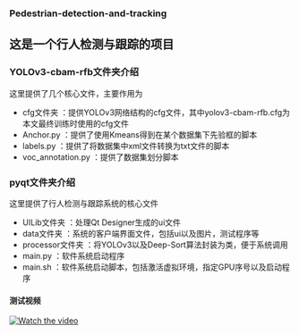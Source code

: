### Pedestrian-detection-and-tracking

## 这是一个行人检测与跟踪的项目

### YOLOv3-cbam-rfb文件夹介绍

这里提供了几个核心文件，主要作用为

+ cfg文件夹                       ：提供YOLOv3网络结构的cfg文件，其中yolov3-cbam-rfb.cfg为本文最终训练时使用的cfg文件
+ Anchor.py                      ：提供了使用Kmeans得到在某个数据集下先验框的脚本
+ labels.py                         ：提供了将数据集中xml文件转换为txt文件的脚本
+ voc_annotation.py        ：提供了数据集划分脚本

### pyqt文件夹介绍

这里提供了行人检测与跟踪系统的核心文件

+ UILib文件夹                       ：处理Qt Designer生成的ui文件
+ data文件夹                        ：系统的客户端界面文件，包括ui以及图片，测试程序等
+ processor文件夹              ：将YOLOv3以及Deep-Sort算法封装为类，便于系统调用
+ main.py                             ：软件系统启动程序
+ main.sh                            ：软件系统启动脚本，包括激活虚拟环境，指定GPU序号以及启动程序

#### 测试视频

 [![Watch the video](https://github.com/codingmagic666/Pedestrian-detection-and-tracking/blob/main/extra/display.gif)](https://www.bilibili.com/video/BV1Py4y1x7rS/)

